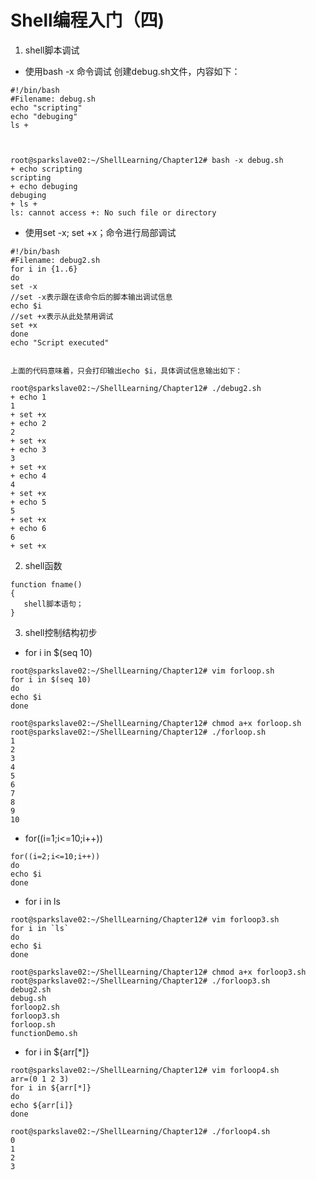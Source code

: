 # Shell编程入门（四)

1. shell脚本调试

* 使用bash -x 命令调试
创建debug.sh文件，内容如下： 

```
#!/bin/bash
#Filename: debug.sh
echo "scripting"
echo "debuging"
ls +



root@sparkslave02:~/ShellLearning/Chapter12# bash -x debug.sh 
+ echo scripting
scripting
+ echo debuging
debuging
+ ls +
ls: cannot access +: No such file or directory
```

* 使用set -x; set +x；命令进行局部调试


```
#!/bin/bash
#Filename: debug2.sh
for i in {1..6}
do
set -x
//set -x表示跟在该命令后的脚本输出调试信息
echo $i
//set +x表示从此处禁用调试
set +x
done
echo "Script executed"


上面的代码意味着，只会打印输出echo $i，具体调试信息输出如下：

root@sparkslave02:~/ShellLearning/Chapter12# ./debug2.sh 
+ echo 1
1
+ set +x
+ echo 2
2
+ set +x
+ echo 3
3
+ set +x
+ echo 4
4
+ set +x
+ echo 5
5
+ set +x
+ echo 6
6
+ set +x
```

2. shell函数

```
function fname()
{
   shell脚本语句；
}
```

3. shell控制结构初步

* for i in $(seq 10)

```
root@sparkslave02:~/ShellLearning/Chapter12# vim forloop.sh
for i in $(seq 10)
do
echo $i
done

root@sparkslave02:~/ShellLearning/Chapter12# chmod a+x forloop.sh 
root@sparkslave02:~/ShellLearning/Chapter12# ./forloop.sh 
1
2
3
4
5
6
7
8
9
10
```

* for((i=1;i<=10;i++))

```
for((i=2;i<=10;i++))
do
echo $i
done
```

* for i in ls

```
root@sparkslave02:~/ShellLearning/Chapter12# vim forloop3.sh
for i in `ls`
do
echo $i
done

root@sparkslave02:~/ShellLearning/Chapter12# chmod a+x forloop3.sh
root@sparkslave02:~/ShellLearning/Chapter12# ./forloop3.sh 
debug2.sh
debug.sh
forloop2.sh
forloop3.sh
forloop.sh
functionDemo.sh
```


* for i in ${arr[*]}

```
root@sparkslave02:~/ShellLearning/Chapter12# vim forloop4.sh
arr=(0 1 2 3)
for i in ${arr[*]}
do
echo ${arr[i]}
done

root@sparkslave02:~/ShellLearning/Chapter12# ./forloop4.sh 
0
1
2
3
```